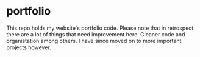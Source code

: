# portfolio
This repo holds my website's portfolio code. Please note that in retrospect there are a lot of things that need improvement here. Cleaner code and organistation among others. I have since moved on to more important projects however.
